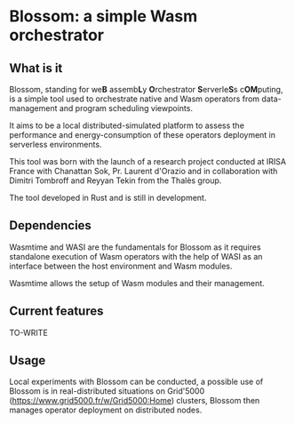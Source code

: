 # Blossom: a simple Wasm orchestrator
## What is it
Blossom, standing for we**B** assemb**L**y **O**rchestrator **S**erverle**S**s c**OM**puting, is a simple tool used to orchestrate native and Wasm operators from data-management and program scheduling viewpoints.

It aims to be a local distributed-simulated platform to assess the performance and energy-consumption
of these operators deployment in serverless environments.

This tool was born with the launch of a research project conducted at IRISA France with Chanattan Sok, Pr. Laurent d'Orazio
and in collaboration with Dimitri Tombroff and Reyyan Tekin from the Thalès group.

The tool developed in Rust and is still in development.

## Dependencies

Wasmtime and WASI are the fundamentals for Blossom as it requires standalone execution of Wasm operators
with the help of WASI as an interface between the host environment and Wasm modules.

Wasmtime allows the setup of Wasm modules and their management.

## Current features

TO-WRITE

## Usage

Local experiments with Blossom can be conducted, a possible use of Blossom is in real-distributed situations
on Grid'5000 (https://www.grid5000.fr/w/Grid5000:Home) clusters, Blossom then manages operator deployment on distributed nodes.
